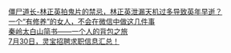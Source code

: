   
[僵尸道长-林正英拍鬼片的禁忌，林正英泄漏天机过多导致英年早逝？](http://www.dianyue.me/archives/785/ihc7q7yijzg2hgcg/)  
[一个“有修养”的女人，不会在微信中做这几件事](http://www.dianyue.me/archives/301/dl17v9kvyii96h1t/)  
[秦岭太白山简书——一个人的背包之旅](http://www.dianyue.me/archives/014/z9yyzisxdnpjt7w4/)  
[7月30日，灵宝招聘求职信息汇总！](http://www.dianyue.me/archives/019/ev9usov5n7is25sz/)